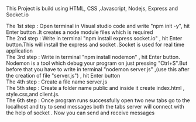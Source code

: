 This Project is build using HTML, CSS ,Javascript, Nodejs, Express and Socket.io

The 1st step : Open terminal in Visual studio code and write "npm init -y", hit Enter button .It creates a node module files which is required<br>
The 2nd step : Write in terminal "npm install express socket.io" , hit Enter button.This will install the express and socket .Socket is used for real time application <br>
The 3rd step : Write in terminal "npm install nodemon" , hit Enter button. Nodemon is a tool which debug your program on just pressing "Ctrl+S".But before that you have to write in terminal "nodemon server.js" ,(use this after the creation of file "server.js") , hit Enter button<br>
The 4th step : Create a file name server.js<br>
The 5th step : Create a folder name public and inside it create index.html , style.css,and client.js.<br>
The 6th step : Once program runs successfully open two new tabs go to the localhost and try to send messages both the tabs server will connect with the help of socket . Now you can send and receive messages
